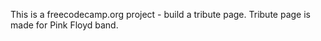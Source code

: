This is a freecodecamp.org project - build a tribute page.
Tribute page is made for Pink Floyd band.
